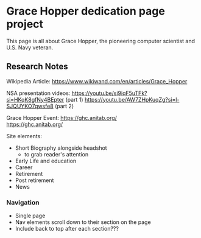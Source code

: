 # Grace Hopper dedication page project
This page is all about Grace Hopper, the pioneering computer scientist and U.S. Navy veteran.

## Research Notes
Wikipedia Article: https://www.wikiwand.com/en/articles/Grace_Hopper

NSA presentation videos: 
https://youtu.be/si9iqF5uTFk?si=HKqK8gfNy4BEpter (part 1)
https://youtu.be/AW7ZHpKuqZg?si=l-SJQUYKO7qwsfe8 (part 2)

Grace Hopper Event: https://ghc.anitab.org/ <br>
https://ghc.anitab.org/

Site elements:
- Short Biography alongside headshot
    - to grab reader's attention
- Early Life and education
- Career
- Retirement
- Post retirement
- News

### Navigation
- Single page
- Nav elements scroll down to their section on the page
- Include back to top after each section???

